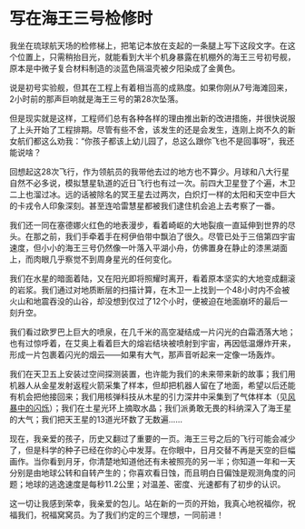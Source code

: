# 写在海王三号检修时

我坐在琉球航天场的检修梯上，把笔记本放在支起的一条腿上写下这段文字。在这个位置上，只需稍抬目光，就能看到大半个机身暴露在机棚外的海王三号初号舰，原本是中微子复合材料制造的淡蓝色隔温壳被夕阳染成了金黄色。

说是初号实验舰，但其在工程上有着相当高的成熟度。如果你刚从7号海滩回来，2小时前的那声巨响就是海王三号的第28次坠落。

但是现实就是这样，工程师们总有各种各样的理由推出新的改进措施，并很快说服了上头开始了工程排期。尽管有些不舍，该发生的还是会发生，连刚上岗不久的新女航们都这么劝我：“你孩子都该上幼儿园了，总这么跟你飞也不是回事呀”，我还能说啥？

回想起这28次飞行，作为领航员的我带他去过的地方也不算少。月球和八大行星自然不必多说，模拟慧星轨道的近日飞行也有过一次。前四大卫星登了个遍，木卫二上也溜过冰。远的话被除名的冥王星去过两次，白炽灯一样的太阳和天空中巨大的卡戎令人印象深刻。甚至连哈雷慧星都被我们逮住机会追上去考察了一番。

我们还一同在塞德娜火红色的地表漫步，看着崎岖的大地裂痕一直延伸到世界的尽头。在那之前，我们手牵着手在柯伊伯带中飘泊了很久。尽管已处于三倍第四宇宙速度，但小小的海王三号仍然像一叶落入平湖小舟，仿佛置身在静止的漆黑湖面上，而肉眼几乎察觉不到周身星光的任何变化。

我们在水星的暗面着陆，又在阳光即将照耀时离开，看着原本坚实的大地变成翻滚的岩浆。我们通过对地质断层的扫描计算，在木卫一上找到一个48小时内不会被火山和地震吞没的山谷，却没想到仅过了12个小时，便被迫在地面崩坏的最后一刻升空。

我们看过欧罗巴上巨大的喷泉，在几千米的高空凝结成一片闪光的白霜洒落大地；也有过惊呼着，在艾奥上看着巨大的熔岩结块被喷射到宇宙，再因低温爆炸开来，形成一片包裹着闪光的烟云——如果有大气，那声音听起来一定像一场轰炸。

我们在天卫五上安装过空间探测装置，也许能为我们的未来带来新的故事；我们用机器人从金星发射返程火箭采集了样本，但却把机器人留在了地面，希望以后还能有机会把他接回来；我们用核弹科技从木星的引力深井中采集到了气体样本（见[风暴中的闪烁](./19609-storm-twinkle.md)）；我们在土星光环上摘取水晶；我们派勇敢无畏的科纳深入了海王星的大气；我们把天王星的13道光环数了无数遍……

现在，我亲爱的孩子，历史又翻过了重要的一页。海王三号之后的飞行可能会减少了，但是科学的种子已经在你的心中发芽。在你眼中，日月交替不再是天空的巨幅画作。当你看到月牙，你清楚地知道他还有未被照亮的另一半；你知道一年和一天分别是由地球公转和自转产生的；你喜欢看日蚀，而且明白日偏蚀是观测角度的问题；地球的逃逸速度是每秒11.2公里；对温差、密度、光速都有了初步的认识。

这一切让我感到荣幸，我亲爱的包儿。站在新的一页的开始，我真心地祝福你，祝福我们，祝福窝窝员。为了我们约定的三个理想，一同前进！
